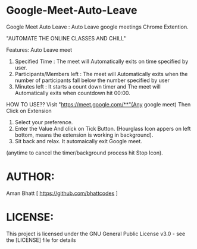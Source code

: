 # Google-Meet-Auto-Leave
Google Meet Auto Leave : 
Auto Leave google meetings
Chrome Extention.

"AUTOMATE THE ONLINE CLASSES AND CHILL" 

Features:
Auto Leave meet 
1. Specified Time : The meet will Automatically exits on time specified by user. 
2. Participants/Members left : The meet will Automatically exits when the number of participants fall below the number specified by user
3. Minutes left : It starts a count down timer and The meet will Automatically exits when countdown hit 00:00.

HOW TO USE??
Visit "https://meet.google.com/**"(Any google meet)
Then Click on Extension
1. Select your preference.
2. Enter the Value And click on Tick Button.
	(Hourglass Icon appers on left bottom, means the extension is working in background).
3. Sit back and relax. It automaically exit Google meet.

(anytime to cancel the timer/background process hit Stop Icon).

# AUTHOR:
Aman Bhatt [ https://github.com/bhattcodes ]

# LICENSE:
This project is licensed under the GNU General Public License v3.0 - see the [LICENSE] file for details
